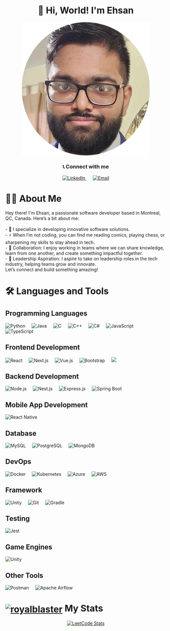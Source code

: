 <!--
**royalblaster/royalblaster** is a ✨ _special_ ✨ repository because its `README.md` (this file) appears on your GitHub profile.

Here are some ideas to get you started:

- 🔭 I’m currently working on ...
- 🌱 I’m currently learning ...
- 👯 I’m looking to collaborate on ...
- 🤔 I’m looking for help with ...
- 💬 Ask me about ...
- 📫 How to reach me: ...
- 😄 Pronouns: ...
- ⚡ Fun fact: ...
-->


<div align="center">
  <h1 align="center"> 👋 Hi, World! I'm Ehsan</h1>

  <img 
    src="https://raw.githubusercontent.com/royalblaster/royalblaster/main/githubprofile.png" 
    alt="Profile Picture" 
    width="400" 
  />
  
  <h3>📞 Connect with me</h3>
  
  <p>
    <a href="https://www.linkedin.com/in/your-linkedin-profile" target="_blank">
      <img src="https://cdn.jsdelivr.net/gh/devicons/devicon/icons/linkedin/linkedin-original.svg" alt="LinkedIn" width="40" />
    </a>
    <a href="mailto:your.email@example.com" target="_blank" style="margin-left: 20px;">
      <img src="https://cdn-icons-png.flaticon.com/512/732/732200.png" alt="Email" width="40" />
    </a>
  </p>
</div>




# 👩‍💻 About Me

<p align="left">
  Hey there! I'm Ehsan, a passionate software developer based in Montreal, QC, Canada. Here’s a bit about me: <br><br>
  - 🔭 I specialize in developing innovative software solutions. <br>
  - ⚡ When I’m not coding, you can find me reading comics, playing chess, or sharpening my skills to stay ahead in tech. <br>
  - 🤝 Collaboration: I enjoy working in teams where we can share knowledge, learn from one another, and create something impactful together. <br>
  - 🌟 Leadership Aspiration: I aspire to take on leadership roles in the tech industry, helping teams grow and innovate. <br>
  Let’s connect and build something amazing!
</p>


# 🛠 Languages and Tools

## Programming Languages

<p> <img src="https://cdn.jsdelivr.net/gh/devicons/devicon/icons/python/python-original.svg" height="40" alt="Python" /> <img width="12" /> <img src="https://cdn.jsdelivr.net/gh/devicons/devicon/icons/java/java-original.svg" height="40" alt="Java" /> <img width="12" /> <img src="https://cdn.jsdelivr.net/gh/devicons/devicon/icons/c/c-original.svg" height="40" alt="C" /> <img width="12" /> <img src="https://cdn.jsdelivr.net/gh/devicons/devicon/icons/cplusplus/cplusplus-original.svg" height="40" alt="C++" /> <img width="12" /> <img src="https://cdn.jsdelivr.net/gh/devicons/devicon/icons/csharp/csharp-original.svg" height="40" alt="C#" /> <img width="12" /> <img src="https://cdn.jsdelivr.net/gh/devicons/devicon/icons/javascript/javascript-original.svg" height="40" alt="JavaScript" /> <img width="12" /> <img src="https://cdn.jsdelivr.net/gh/devicons/devicon/icons/typescript/typescript-original.svg" height="40" alt="TypeScript" /> </p>

## Frontend Development

<p> <img src="https://cdn.jsdelivr.net/gh/devicons/devicon/icons/react/react-original.svg" height="40" alt="React" /> <img width="12" /> 
            <img src="https://cdn.jsdelivr.net/gh/devicons/devicon@latest/icons/nextjs/nextjs-original.svg" height="40" alt="Next.js"/>
           <img width="12" /> <img src="https://cdn.jsdelivr.net/gh/devicons/devicon/icons/vuejs/vuejs-original.svg" height="40" alt="Vue.js" /> <img width="12" /> <img src="https://cdn.jsdelivr.net/gh/devicons/devicon/icons/bootstrap/bootstrap-plain.svg" height="40" alt="Bootstrap" /> <img width="12" /> 
<img src="https://cdn.jsdelivr.net/gh/devicons/devicon@latest/icons/tailwindcss/tailwindcss-original.svg"  height="40"/>
</p>

## Backend Development

<p> <img src="https://cdn.jsdelivr.net/gh/devicons/devicon/icons/nodejs/nodejs-original.svg" height="40" alt="Node.js" /> <img width="12" /> 
            <img src="https://cdn.jsdelivr.net/gh/devicons/devicon@latest/icons/nestjs/nestjs-original.svg" height="40" alt="Nest.js" />
          <img width="12" /> 
            <img src="https://cdn.jsdelivr.net/gh/devicons/devicon@latest/icons/express/express-original.svg" height="40" alt="Express.js"  />
           <img width="12" /> <img src="https://cdn.jsdelivr.net/gh/devicons/devicon/icons/spring/spring-original.svg" height="40" alt="Spring Boot" /> </p>


## Mobile App Development

<p> <img src="https://cdn.jsdelivr.net/gh/devicons/devicon/icons/react/react-original.svg" height="40" alt="React Native" /> </p>


## Database

<p> <img src="https://cdn.jsdelivr.net/gh/devicons/devicon/icons/mysql/mysql-original-wordmark.svg" height="40" alt="MySQL" /> <img width="12" /> <img src="https://cdn.jsdelivr.net/gh/devicons/devicon/icons/postgresql/postgresql-original-wordmark.svg" height="40" alt="PostgreSQL" /> <img width="12" /> <img src="https://cdn.jsdelivr.net/gh/devicons/devicon/icons/mongodb/mongodb-original-wordmark.svg" height="40" alt="MongoDB" /> </p>


## DevOps

<p> <img src="https://cdn.jsdelivr.net/gh/devicons/devicon/icons/docker/docker-original.svg" height="40" alt="Docker" /> <img width="12" /> <img src="https://cdn.jsdelivr.net/gh/devicons/devicon/icons/kubernetes/kubernetes-plain.svg" height="40" alt="Kubernetes" /> <img width="12" /> <img src="https://cdn.jsdelivr.net/gh/devicons/devicon/icons/azure/azure-original.svg" height="40" alt="Azure" /> <img width="12" /> <img src="https://cdn.jsdelivr.net/gh/devicons/devicon/icons/amazonwebservices/amazonwebservices-original-wordmark.svg" height="40" alt="AWS" /> </p>


## Framework

<p> <img src="https://cdn.jsdelivr.net/gh/devicons/devicon/icons/unity/unity-original.svg" height="40" alt="Unity" /> <img width="12" /> <img src="https://cdn.jsdelivr.net/gh/devicons/devicon/icons/git/git-original.svg" height="40" alt="Git" /> <img width="12" /> 
            <img src="https://cdn.jsdelivr.net/gh/devicons/devicon@latest/icons/gradle/gradle-original.svg" height="40" alt="Gradle"/>
          </p>


## Testing

<p> <img src="https://cdn.jsdelivr.net/gh/devicons/devicon/icons/jest/jest-plain.svg" height="40" alt="Jest" /> </p>

## Game Engines

<p> <img src="https://cdn.jsdelivr.net/gh/devicons/devicon@latest/icons/unity/unity-original.svg" height="40" alt="Unity"  /> </p>


## Other Tools

<p> <img src="https://cdn.jsdelivr.net/gh/devicons/devicon/icons/postman/postman-original.svg" height="40" alt="Postman" /> <img width="12" /> <img src="https://cdn.jsdelivr.net/gh/devicons/devicon/icons/apache/apache-original.svg" height="40" alt="Apache Airflow" /> </p>



<h1 align="left"> <a href="https://www.leetcode.com/royalblaster" target="blank"><img align="center" src="https://raw.githubusercontent.com/rahuldkjain/github-profile-readme-generator/master/src/images/icons/Social/leet-code.svg" alt="royalblaster" height="30" width="40" /></a>   My Stats </h1>


<div align="center">
  <a href="https://leetcode.com/royalblaster/">
    <img src="https://leetcard.jacoblin.cool/royalblaster?theme=dark&font=Source%20Code%20Pro" alt="LeetCode Stats" width="600" height="300">
  </a>
</div>

